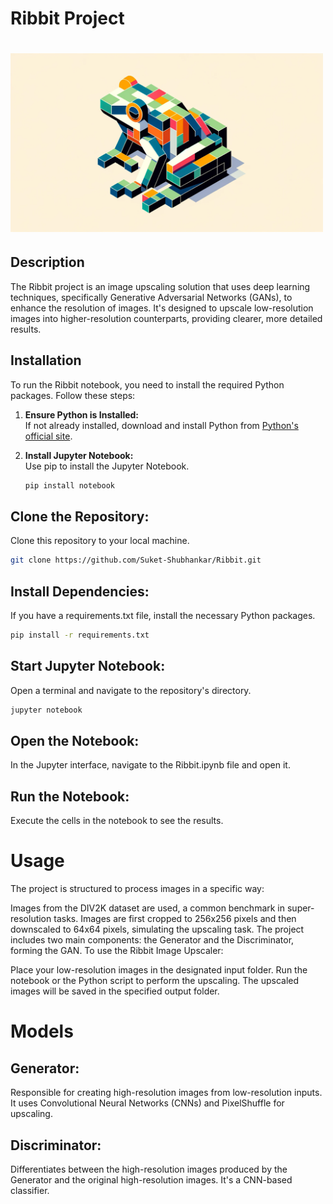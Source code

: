 # Ribbit Project
# <img src="dalle1.png" alt="Ribbit" width="500"/>

## Description
The Ribbit project is an image upscaling solution that uses deep learning techniques, specifically Generative Adversarial Networks (GANs), to enhance the resolution of images. It's designed to upscale low-resolution images into higher-resolution counterparts, providing clearer, more detailed results.

## Installation
To run the Ribbit notebook, you need to install the required Python packages. Follow these steps:

1. **Ensure Python is Installed:**  
   If not already installed, download and install Python from [Python's official site](https://www.python.org/downloads/).

2. **Install Jupyter Notebook:**  
   Use pip to install the Jupyter Notebook.
   ```bash
   pip install notebook
   ```
## Clone the Repository:
Clone this repository to your local machine.
 ```bash
git clone https://github.com/Suket-Shubhankar/Ribbit.git
```
## Install Dependencies:
If you have a requirements.txt file, install the necessary Python packages.
```bash
pip install -r requirements.txt
```
## Start Jupyter Notebook:
Open a terminal and navigate to the repository's directory.
 
 ```bash
jupyter notebook
```

## Open the Notebook:
In the Jupyter interface, navigate to the Ribbit.ipynb file and open it.

## Run the Notebook:
Execute the cells in the notebook to see the results.

# Usage
The project is structured to process images in a specific way:

Images from the DIV2K dataset are used, a common benchmark in super-resolution tasks.
Images are first cropped to 256x256 pixels and then downscaled to 64x64 pixels, simulating the upscaling task.
The project includes two main components: the Generator and the Discriminator, forming the GAN.
To use the Ribbit Image Upscaler:

Place your low-resolution images in the designated input folder.
Run the notebook or the Python script to perform the upscaling.
The upscaled images will be saved in the specified output folder.

# Models

## Generator:
Responsible for creating high-resolution images from low-resolution inputs. It uses Convolutional Neural Networks (CNNs) and PixelShuffle for upscaling.

## Discriminator:
Differentiates between the high-resolution images produced by the Generator and the original high-resolution images. It's a CNN-based classifier.



 

